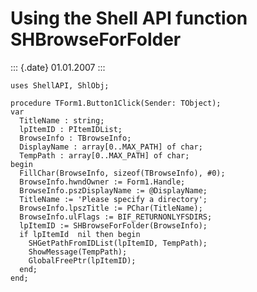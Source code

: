 Using the Shell API function SHBrowseForFolder
==============================================

::: {.date}
01.01.2007
:::

    uses ShellAPI, ShlObj;
     
    procedure TForm1.Button1Click(Sender: TObject);
    var
      TitleName : string;
      lpItemID : PItemIDList;
      BrowseInfo : TBrowseInfo;
      DisplayName : array[0..MAX_PATH] of char;
      TempPath : array[0..MAX_PATH] of char;
    begin
      FillChar(BrowseInfo, sizeof(TBrowseInfo), #0);
      BrowseInfo.hwndOwner := Form1.Handle;
      BrowseInfo.pszDisplayName := @DisplayName;
      TitleName := 'Please specify a directory';
      BrowseInfo.lpszTitle := PChar(TitleName);
      BrowseInfo.ulFlags := BIF_RETURNONLYFSDIRS;
      lpItemID := SHBrowseForFolder(BrowseInfo);
      if lpItemId  nil then begin
        SHGetPathFromIDList(lpItemID, TempPath);
        ShowMessage(TempPath);
        GlobalFreePtr(lpItemID);
      end;
    end;
